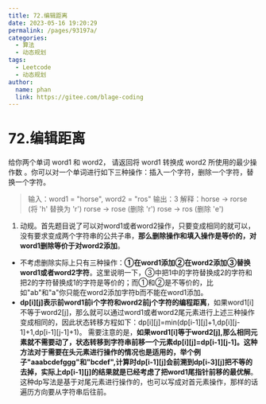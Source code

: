 ```yaml
---
title: 72.编辑距离
date: 2023-05-16 19:20:29
permalink: /pages/93197a/
categories:
  - 算法
  - 动态规划
tags:
  - Leetcode
  - 动态规划
author: 
  name: phan
  link: https://gitee.com/blage-coding
---
```

# 72.编辑距离

给你两个单词 word1 和 word2， 请返回将 word1 转换成 word2 所使用的最少操作数  。你可以对一个单词进行如下三种操作：插入一个字符，删除一个字符，替换一个字符。

>输入：word1 = "horse", word2 = "ros"
>输出：3
>解释：horse -> rorse (将 'h' 替换为 'r')
>rorse -> rose (删除 'r')
>rose -> ros (删除 'e')

1. 动规。首先题目说了可以对word1或者word2操作，只要变成相同的就可以，没有要求变成两个字符串的公共子串，**那么删除操作和填入操作是等价的，对word1删除等价于对word2添加**。
- 不考虑删除实际上只有三种操作：**①在word1添加②在word2添加③替换word1或者word2字符**。这里说明一下，③中把1中的字符替换成2的字符和把2的字符替换成1的字符是等价的；而①和②是不等价的，比如"ab"和"a"你只能在word2添加字符b而不能在word1添加。
- **dp[i][j\]表示前word1前i个字符和word2前j个字符的编程距离**，如果word1[i\]不等于word2[j\]，那么就可以通过word1或者word2尾元素进行上述三种操作变成相同的，因此状态转移方程如下：dp[i\][j\]=min(dp[i-1\][j\]+1,dp[i\][j-1\]+1,dp[i-1\][j-1\]+1)。
     需要注意的是，**如果word1[i\]等于word2[j\],那么相同元素就不需要动了，状态转移到字符串前移一个元素dp[i\][j\]=dp[i-1\][j-1\]。**这种方法对于需要在头元素进行操作的情况也是适用的，举个例子"aaabcdefggg"和"bcdef",计算时dp[i-1\][j\]会前溯到dp[i-3\][j\]把不等的去掉，实际上**dp[i-1\][j\]的结果就是已经考虑了把word1尾指针前移的最优解**。这种dp写法是基于对尾元素进行操作的，也可以写成对首元素操作，那样的话遍历方向要从字符串后往前。